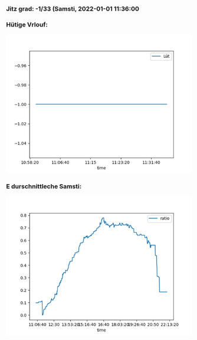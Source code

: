 ### Jitz grad: -1/33 (Samsti, 2022-01-01 11:36:00

### Hütige Vrlouf:
![Graph](Today.png)

### E durschnittleche Samsti:
![Graph](Samsti.png)